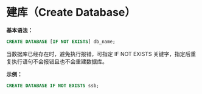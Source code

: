 # 建库（Create Database） 

**基本语法：**

```sql
CREATE DATABASE [IF NOT EXISTS] db_name;
```

当数据库已经存在时，避免执行报错，可指定 IF NOT EXISTS 关键字，指定后重复执行语句不会报错且也不会重建数据库。

**示例：**

```sql
CREATE DATABASE IF NOT EXISTS ssb;
```

